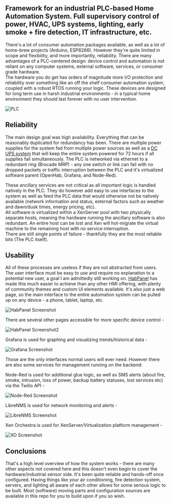 ## Framework for an industrial PLC-based Home Automation System. Full supervisory control of power, HVAC, UPS systems, lighting, early smoke + fire detection, IT infrastructure, etc. 
There's a lot of consumer automation packages available, as well as a lot of home-brew projects (Arduino, ESP8266). However they're quite limited in scope and flexibility, and more importantly, reliability. There are many advantages of a PLC-centered design: device control and automation is not reliant on any computer systems, external software, services, or consumer grade hardware.  
The hardware you do get has orders of magnitude more I/O protection and reliability over something like an off the shelf consumer automation system, coupled with a robust RTOS running your logic. These devices are designed for long term use in harsh industrial environments - in a typical home environment they should last forever with no user intervention.

![PLC](https://i.imgur.com/5P6aPBs.jpg)

## Reliability	
The main design goal was high availability. Everything that can be reasonably duplicated for redundancy has been. There are multiple power supplies for the system fed from multiple power sources as well as a [DC UPS system](https://www.phoenixcontact.com/online/portal/us/?uri=pxc-oc-itemdetail:pid=2320238) that will keep the entire system powered for 72 hours if all supplies fail simultaneously. The PLC is networked via ethernet to a redundant ring (Brocade MRP) - any one switch or link can fail with no dropped packets or traffic interruption between the PLC and it's virtualized software parent (OpenHab, Grafana, and Node-Red). 

These ancillary services are not critical as all important logic is handled natively in the PLC. They do however add easy to use interfaces to the system as well as feed the PLC data that would otherwise not be natively available (network information and status, external factors such as weather and dawn/dusk times, energy pricing, etc).  
All software is virtualized within a XenServer pool with two physically separate hosts, meaning the hardware running the ancillary software is also redundant. An entire host can be lost and Xen will hot-migrate the virtual machine to the remaining host with no service interruption.  
There are still single points of failure - thankfully they are the most reliable bits (The PLC itself).

## Usability 
All of these processes are useless if they are not abstracted from users. The user interface must be easy to use and require no explanation to a potential new user, a goal I am admittedly still working on. [HabPanel](http://docs.openhab.org/configuration/habpanel.html) has made this much easier to achieve than any other HMI offering, with plenty of community themes and custom UI elements available. It's also just a web page, so the main interface to the entire automation system can be pulled up on any device - a phone, tablet, laptop, etc.

![HabPanel Screenshot](https://i.imgur.com/IGEvSM4.jpg)

There are several other pages accessible for more specific device control - 

![HabPanel Screenshot2](https://i.imgur.com/TINXqKa.jpg)

Grafana is used for graphing and visualizing trends/historical data - 

![Grafana Screenshot](https://i.imgur.com/SNKC5Aw.jpg)

Those are the only interfaces normal users will ever need. However there are also some services for management running on the backend: 

Node-Red is used for additional glue logic, as well as SMS alerts (about fire, smoke, intrusion, loss of power, backup battery statuses, lost services etc) via the Twilio API - 

![Node-Red Screenshot](https://i.imgur.com/OCQeE9i.png)

LibreNMS is used for network monitoring and alerts - 

![LibreNMS Screenshot](https://i.imgur.com/MiPaFvh.png)

Xen Orchestra is used for XenServer/Virtualization platform management - 

![XO Screenshot](https://i.imgur.com/yGWiCEI.png)

## Conclusions
That's a high level overview of how the system works - there are many other aspects not covered here and this doesn't even begin to cover the hardware/industrial sensor side. It's been quite reliable and hands-off once configured. Having things like your air conditioning, fire detection system, servers, and lighting all aware of each other allows for some serious logic to be built. Most (software) moving parts and configuration sources are available in this repo for you to build upon if you so wish. 